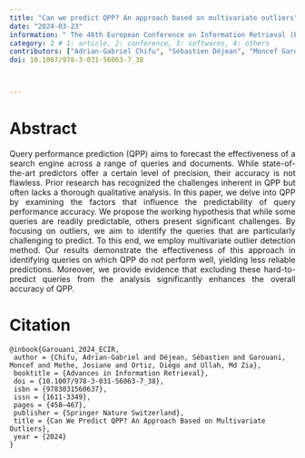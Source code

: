 ```yaml
---
title: "Can we predict QPP? An approach based on multivariate outliers"
date: "2024-03-23"
information: " The 46th European Conference on Information Retrieval (ECIR)"
category: 2 # 1: article, 2: conference, 3: softwares, 4: others
contributors: ["Adrian-Gabriel Chifu", "Sébastien Déjean", "Moncef Garouani", "Josiane Mothe", "Diégo Ortiz" , "Md Zia Ullah"]
doi: 10.1007/978-3-031-56063-7_38



---
```


# Abstract
<p style='text-align: justify;'>
Query performance prediction (QPP) aims to forecast the effectiveness of a search engine across a range of queries and documents. While state-of-the-art predictors offer a certain level of precision, their accuracy is not flawless. Prior research has recognized the challenges inherent in QPP but often lacks a thorough qualitative analysis. In this paper, we delve into QPP by examining the factors that influence the predictability of query performance accuracy. We propose the working hypothesis that while some queries are readily predictable, others present significant challenges.
By focusing on outliers, we aim to identify the queries that are particularly challenging to predict. To this end, we employ multivariate outlier detection method. Our results demonstrate the effectiveness of this approach  in identifying queries on which QPP do not perform well, yielding less reliable predictions. Moreover, we provide evidence that excluding these hard-to-predict queries from the analysis significantly enhances the overall accuracy of QPP.</p>


# Citation

```
@inbook{Garouani_2024_ECIR,
 author = {Chifu, Adrian-Gabriel and Déjean, Sébastien and Garouani, Moncef and Mothe, Josiane and Ortiz, Diégo and Ullah, Md Zia},
 booktitle = {Advances in Information Retrieval},
 doi = {10.1007/978-3-031-56063-7_38},
 isbn = {9783031560637},
 issn = {1611-3349},
 pages = {458–467},
 publisher = {Springer Nature Switzerland},
 title = {Can We Predict QPP? An Approach Based on Multivariate Outliers},
 year = {2024}
}


```



